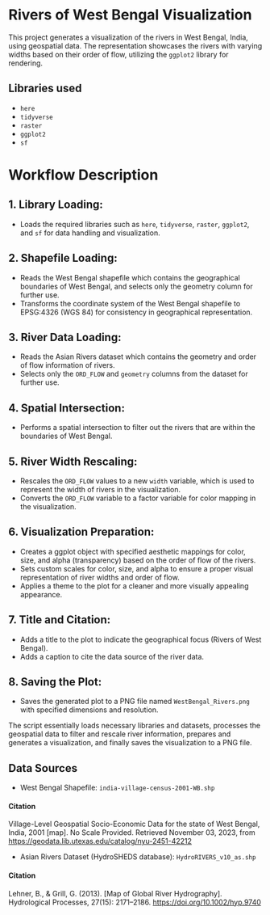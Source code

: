 # Rivers of West Bengal Visualization

This project generates a visualization of the rivers in West Bengal, India, using geospatial data. The representation showcases the rivers with varying widths based on their order of flow, utilizing the `ggplot2` library for rendering.

## Libraries used

- `here`
- `tidyverse`
- `raster`
- `ggplot2`
- `sf`

# Workflow Description

## 1. Library Loading:
- Loads the required libraries such as `here`, `tidyverse`, `raster`, `ggplot2`, and `sf` for data handling and visualization.

## 2. Shapefile Loading:
- Reads the West Bengal shapefile which contains the geographical boundaries of West Bengal, and selects only the geometry column for further use.
- Transforms the coordinate system of the West Bengal shapefile to EPSG:4326 (WGS 84) for consistency in geographical representation.

## 3. River Data Loading:
- Reads the Asian Rivers dataset which contains the geometry and order of flow information of rivers.
- Selects only the `ORD_FLOW` and `geometry` columns from the dataset for further use.

## 4. Spatial Intersection:
- Performs a spatial intersection to filter out the rivers that are within the boundaries of West Bengal.

## 5. River Width Rescaling:
- Rescales the `ORD_FLOW` values to a new `width` variable, which is used to represent the width of rivers in the visualization.
- Converts the `ORD_FLOW` variable to a factor variable for color mapping in the visualization.

## 6. Visualization Preparation:
- Creates a ggplot object with specified aesthetic mappings for color, size, and alpha (transparency) based on the order of flow of the rivers.
- Sets custom scales for color, size, and alpha to ensure a proper visual representation of river widths and order of flow.
- Applies a theme to the plot for a cleaner and more visually appealing appearance.

## 7. Title and Citation:
- Adds a title to the plot to indicate the geographical focus (Rivers of West Bengal).
- Adds a caption to cite the data source of the river data.

## 8. Saving the Plot:
- Saves the generated plot to a PNG file named `WestBengal_Rivers.png` with specified dimensions and resolution.

The script essentially loads necessary libraries and datasets, processes the geospatial data to filter and rescale river information, prepares and generates a visualization, and finally saves the visualization to a PNG file.


## Data Sources

- West Bengal Shapefile: `india-village-census-2001-WB.shp`
#### Citation
Village-Level Geospatial Socio-Economic Data for the state of West Bengal, India, 2001 [map]. No Scale Provided. Retrieved November 03, 2023, from https://geodata.lib.utexas.edu/catalog/nyu-2451-42212

- Asian Rivers Dataset (HydroSHEDS database): `HydroRIVERS_v10_as.shp`
#### Citation
Lehner, B., & Grill, G. (2013). [Map of Global River Hydrography]. Hydrological Processes, 27(15): 2171–2186. https://doi.org/10.1002/hyp.9740
